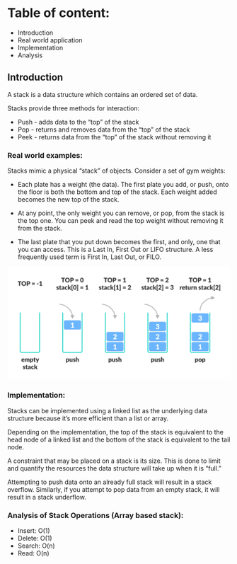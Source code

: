 # Table of content:
 - Introduction
 - Real world application
 - Implementation
 - Analysis

## Introduction
A stack is a data structure which contains an ordered set of data.

Stacks provide three methods for interaction:

- Push - adds data to the “top” of the stack
- Pop - returns and removes data from the “top” of the stack
- Peek - returns data from the “top” of the stack without removing it


### Real world examples:
Stacks mimic a physical “stack” of objects. Consider a set of gym weights:
<br>
- Each plate has a weight (the data). The first plate you add, or push, onto the floor is both the bottom and top of the stack. Each weight added becomes the new top of the stack.

- At any point, the only weight you can remove, or pop, from the stack is the top one. You can peek and read the top weight without removing it from the stack.

- The last plate that you put down becomes the first, and only, one that you can access. This is a Last In, First Out or LIFO structure. A less frequently used term is First In, Last Out, or FILO.

![stack](stack.webp)


### Implementation:
Stacks can be implemented using a linked list as the underlying data structure because it’s more efficient than a list or array.

Depending on the implementation, the top of the stack is equivalent to the head node of a linked list and the bottom of the stack is equivalent to the tail node.

A constraint that may be placed on a stack is its size. This is done to limit and quantify the resources the data structure will take up when it is “full.”

Attempting to push data onto an already full stack will result in a stack overflow. Similarly, if you attempt to pop data from an empty stack, it will result in a stack underflow.
### Analysis of Stack Operations (Array based stack):

- Insert: O(1)
- Delete: O(1)
- Search: O(n)
- Read: O(n)